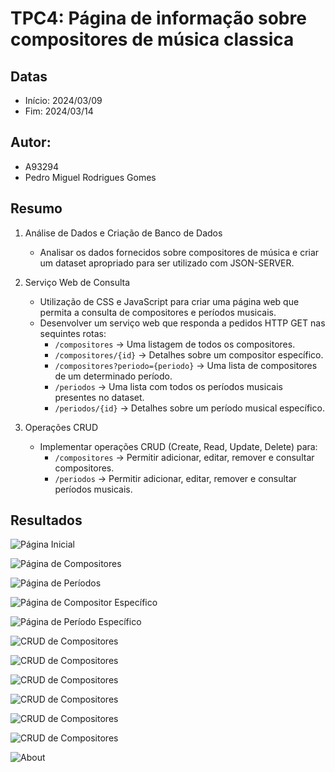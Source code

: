 # TPC4: Página de informação sobre compositores de música classica

## Datas
- Início: 2024/03/09
- Fim: 2024/03/14

## Autor:
- A93294
- Pedro Miguel Rodrigues Gomes

## Resumo

1. Análise de Dados e Criação de Banco de Dados
    - Analisar os dados fornecidos sobre compositores de música e criar um dataset apropriado para ser utilizado com JSON-SERVER.

2. Serviço Web de Consulta
    - Utilização de CSS e JavaScript para criar uma página web que permita a consulta de compositores e períodos musicais.
    - Desenvolver um serviço web que responda a pedidos HTTP GET nas sequintes rotas:
        - `/compositores` -> Uma listagem de todos os compositores.
        - `/compositores/{id}` -> Detalhes sobre um compositor específico.
        - `/compositores?periodo={periodo}` -> Uma lista de compositores de um determinado período.
        - `/periodos` -> Uma lista com todos os períodos musicais presentes no dataset.
        - `/periodos/{id}` -> Detalhes sobre um período musical específico.

3. Operações CRUD
    - Implementar operações CRUD (Create, Read, Update, Delete) para:
        - `/compositores` -> Permitir adicionar, editar, remover e consultar compositores.
        - `/periodos` -> Permitir adicionar, editar, remover e consultar períodos musicais.

## Resultados

![Página Inicial](https://mayorx.xyz/Media/EngWeb2024/tpc4/index.png)

![Página de Compositores](https://mayorx.xyz/Media/EngWeb2024/tpc4/composers.png)

![Página de Períodos](https://mayorx.xyz/Media/EngWeb2024/tpc4/periods.png)

![Página de Compositor Específico](https://mayorx.xyz/Media/EngWeb2024/tpc4/composer.png)

![Página de Período Específico](https://mayorx.xyz/Media/EngWeb2024/tpc4/period.png)

![CRUD de Compositores](https://mayorx.xyz/Media/EngWeb2024/tpc4/crud_edit_composer.png)

![CRUD de Compositores](https://mayorx.xyz/Media/EngWeb2024/tpc4/crud_add_composer.png)

![CRUD de Compositores](https://mayorx.xyz/Media/EngWeb2024/tpc4/crud_delete_composer.png)

![CRUD de Compositores](https://mayorx.xyz/Media/EngWeb2024/tpc4/crud_edit_period.png)

![CRUD de Compositores](https://mayorx.xyz/Media/EngWeb2024/tpc4/crud_add_period.png)

![CRUD de Compositores](https://mayorx.xyz/Media/EngWeb2024/tpc4/crud_delete_period.png)

![About](https://mayorx.xyz/Media/EngWeb2024/tpc4/about.png)

